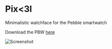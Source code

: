 Pix<3l
============

Minimalistic watchface for the Pebble smartwatch

Download the PBW [here](http://u.jdiez.me/pixel.pbw)

![Screenshot](http://u.jdiez.me/2013-04-13_21-48-44.png)
